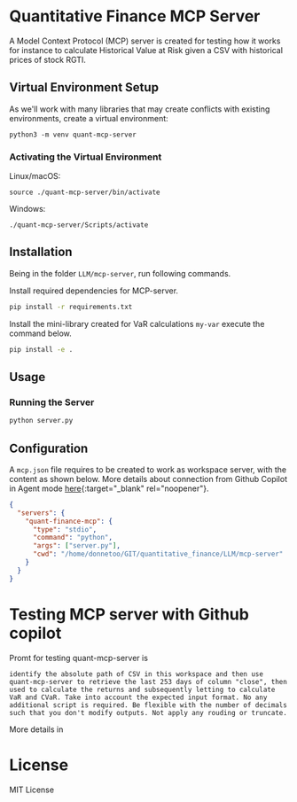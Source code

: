 # Quantitative Finance MCP Server

A Model Context Protocol (MCP) server is created for testing how it works for instance to calculate Historical Value at Risk given a CSV with historical prices of stock RGTI.

## Virtual Environment Setup

As we'll work with many libraries that may create conflicts with existing environments, create a virtual environment:

```console
python3 -m venv quant-mcp-server
```

### Activating the Virtual Environment

Linux/macOS:
```console
source ./quant-mcp-server/bin/activate
```

Windows:
```console
./quant-mcp-server/Scripts/activate
```

## Installation
Being in the folder `LLM/mcp-server`, run following commands.

Install required dependencies for MCP-server.
```bash
pip install -r requirements.txt
```

Install the mini-library created for VaR calculations `my-var` execute the command below.
```bash
pip install -e .
```

## Usage

### Running the Server
```bash
python server.py
```

## Configuration

A `mcp.json` file requires to be created to work as workspace server, with the content as shown below. More details about connection from Github Copilot in Agent mode [here](https://code.visualstudio.com/docs/copilot/chat/mcp-servers){:target="_blank" rel="noopener"}.

```json
{
  "servers": {
    "quant-finance-mcp": {
      "type": "stdio",
      "command": "python",
      "args": ["server.py"],
      "cwd": "/home/donnetoo/GIT/quantitative_finance/LLM/mcp-server"
    }
  }
}
```
# Testing MCP server with Github copilot

Promt for testing quant-mcp-server is 

```
identify the absolute path of CSV in this workspace and then use quant-mcp-server to retrieve the last 253 days of column "close", then used to calculate the returns and subsequently letting to calculate VaR and CVaR. Take into account the expected input format. No any additional script is required. Be flexible with the number of decimals such that you don't modify outputs. Not apply any rouding or truncate.
```

More details in 

# License

MIT License